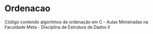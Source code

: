 # Ordenacao
Código contendo algoritmos de ordenação em C - Aulas Ministradas na Faculdade Meta - Disciplina de Estrutura de Dados II
